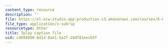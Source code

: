 ```yaml
---
content_type: resource
description: ''
file: https://ol-ocw-studio-app-production.s3.amazonaws.com/courses/6-004-computation-structures-spring-2017/cd6949908d1d8ae15a2f24df81eecb5f_q30W7ApRqjI.srt
file_type: application/x-subrip
resourcetype: Other
title: 3play caption file
uid: cd694990-8d1d-8ae1-5a2f-24df81eecb5f
---
```

